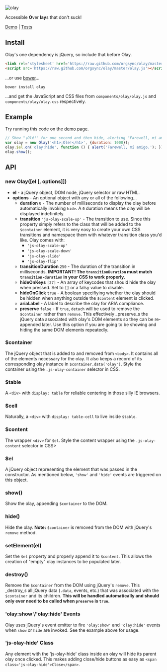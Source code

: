 ![olay](http://cl.ly/image/2U0S0q0c1B16/olay-smaller.png)

Accessible **O**ver **lay**s that don't suck!

[Demo](http://orgsync.github.com/olay) | [Tests](http://orgsync.github.com/olay/test)

## Install

Olay's one dependency is jQuery, so include that before Olay.

```html
<link rel='stylesheet' href='https://raw.github.com/orgsync/olay/master/olay.css'>
<script src='https://raw.github.com/orgsync/olay/master/olay.js'></script>
```

...or use [bower](https://github.com/twitter/bower)...

```
bower install olay
```

...and get the JavaScript and CSS files from `components/olay/olay.js` and
`components/olay/olay.css` respectively.

## Example

Try running this code on the [demo page](http://orgsync.github.com/olay).

```js
// Show "¡Olé!" for one second and then hide, alerting "Farewell, mí amigo.".
var olay = new Olay('<h1>¡Olé!</h1>', {duration: 1000});
olay.$el.on('olay:hide', function () { alert('Farewell, mí amigo.'); });
olay.show();
```

## API

### new Olay([el [, options]])

- **el** - a jQuery object, DOM node, jQuery selector or raw HTML.
- **options** - An optional object with any or all of the following...
  - **duration** `0` - The number of milliseconds to display the olay before
    automatically invoking `hide`. A `0` duration means the olay will be
    displayed indefinitely.
  - **transition** `'js-olay-scale-up'` - The transition to use. Since
    this property simply refers to the class that will be added to the `
    $container` element, it is very easy to create your own CSS transitions and
    namespace them with whatever transition class you'd like. Olay comes with:
      - `'js-olay-scale-up'`
      - `'js-olay-scale-down'`
      - `'js-olay-slide'`
      - `'js-olay-flip'`
  - **transitionDuration** `250` - The duration of the transition in
    milliseconds. **IMPORTANT! The `transitionDuration` must match
    `transition-duration` in your CSS to work properly.**
  - **hideOnKeys** `[27]` - An array of keycodes that should hide the olay
    when pressed. Set to `[]` or a falsy value to disable.
  - **hideOnClick** `true` - A boolean specifiying whether the olay should be
    hidden when anything outside the `$content` element is clicked.
  - **ariaLabel** - A label to describe the olay for ARIA compliance.
  - **preserve** `false` - If `true`, `detach` will be used to remove the `
    $container` rather than `remove`. This effectively _preserve_s the jQuery
    data associated with olay's DOM elements so they can be re-appended later.
    Use this option if you are going to be showing and hiding the same DOM
    elements repeatedly.

### $container

The jQuery object that is added to and removed from `<body>`. It contains all of
the elements necessary for the olay. It also keeps a record of its corresponding
olay instance in `$container.data('olay')`. Style the container using the
`.js-olay-container` selector in CSS.

### $table

A `<div>` with `display: table` for reliable centering in those silly IE
browsers.

### $cell

Naturally, a `<div>` with `display: table-cell` to live inside `$table`.

### $content

The wrapper `<div>` for `$el`. Style the content wrapper using the `.js-olay-
content` selector in CSS>

### $el

A jQuery object representing the element that was passed in the constructor. As
mentioned below, `'show'` and `'hide'` events are triggered on this object.

### show()

Show the olay, appending `$container` to the DOM.

### hide()

Hide the olay. **Note:** `$container` is removed from the DOM with jQuery's
`remove` method.

### setElement(el)

Set the `$el` property and properly append it to `$content`. This allows the
creation of "empty" olay instances to be populated later.

### destroy()

Remove the `$container` from the DOM using jQuery's `remove`. This _destroy_s
all jQuery data (`.data`, events, etc.) that was associated with the
`$container` and its children. **This will be handled automatically and should
only ever need to be called when `preserve` is `true`.**

### 'olay:show'/'olay:hide' Events

Olay uses jQuery's event emitter to fire `'olay:show'` and `'olay:hide'` events
when `show` or `hide` are invoked. See the example above for usage.

### 'js-olay-hide' Class

Any element with the 'js-olay-hide' class inside an olay will hide its parent
olay once clicked. This makes adding close/hide buttons as easy as
`<span class='js-olay-hide'>Close</span>`.
